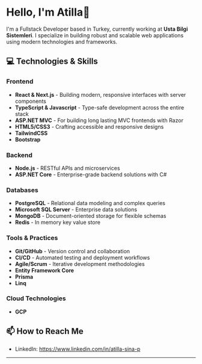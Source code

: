 # Hello, I'm Atilla👋

I'm a Fullstack Developer based in Turkey, currently working at **Usta Bilgi Sistemleri**. I specialize in building robust and scalable web applications using modern technologies and frameworks.

## 💻 Technologies & Skills

### Frontend
- **React & Next.js** - Building modern, responsive interfaces with server components
- **TypeScript & Javascript** - Type-safe development across the entire stack
- **ASP.NET MVC** - For building long lasting MVC frontends with Razor
- **HTML5/CSS3** - Crafting accessible and responsive designs
- **TailwindCSS**
- **Bootstrap**

### Backend
- **Node.js** - RESTful APIs and microservices
- **ASP.NET Core** - Enterprise-grade backend solutions with C#

### Databases
- **PostgreSQL** - Relational data modeling and complex queries
- **Microsoft SQL Server** - Enterprise data solutions
- **MongoDB** - Document-oriented storage for flexible schemas
- **Redis** - In memory key value store

### Tools & Practices
- **Git/GitHub** - Version control and collaboration
- **CI/CD** - Automated testing and deployment workflows
- **Agile/Scrum** - Iterative development methodologies
- **Entity Framework Core**
- **Prisma**
- **Linq**
  
### Cloud Technologies
- **GCP**

## 📫 How to Reach Me

- LinkedIn: https://www.linkedin.com/in/atilla-sina-p

---
